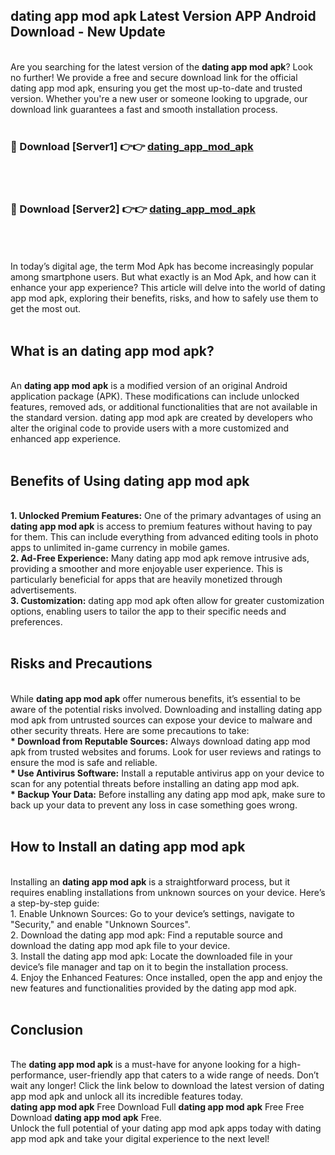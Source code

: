 ## dating app mod apk Latest Version APP Android Download - New Update
<br>
Are you searching for the latest version of the <strong>dating app mod apk</strong>? Look no further! We provide a free and secure download link for the official dating app mod apk, ensuring you get the most up-to-date and trusted version. Whether you're a new user or someone looking to upgrade, our download link guarantees a fast and smooth installation process.
<br>
<br>
<h3>🔴 Download [Server1] 👉👉 <a href="https://modyolo.store/dating+app+mod+apk">dating_app_mod_apk</a></h3><br>
<br>
<h3>🔴 Download [Server2] 👉👉 <a href="https://modyolo.store/dating+app+mod+apk">dating_app_mod_apk</a></h3><br>
<br>
<br>
In today’s digital age, the term Mod Apk has become increasingly popular among smartphone users. But what exactly is an Mod Apk, and how can it enhance your app experience? This article will delve into the world of dating app mod apk, exploring their benefits, risks, and how to safely use them to get the most out.
<br>
<br>
<h2>What is an dating app mod apk?</h2>
<br>
An <strong>dating app mod apk</strong> is a modified version of an original Android application package (APK). These modifications can include unlocked features, removed ads, or additional functionalities that are not available in the standard version. dating app mod apk are created by developers who alter the original code to provide users with a more customized and enhanced app experience.
<br>
<br>
<h2>Benefits of Using dating app mod apk</h2>
<br>
<strong> 1. Unlocked Premium Features:</strong> One of the primary advantages of using an <strong>dating app mod apk</strong> is access to premium features without having to pay for them. This can include everything from advanced editing tools in photo apps to unlimited in-game currency in mobile games.
<br>
<strong> 2. Ad-Free Experience:</strong> Many dating app mod apk remove intrusive ads, providing a smoother and more enjoyable user experience. This is particularly beneficial for apps that are heavily monetized through advertisements.
<br>
<strong> 3. Customization:</strong> dating app mod apk often allow for greater customization options, enabling users to tailor the app to their specific needs and preferences.
<br>
<br>
<h2>Risks and Precautions</h2>
<br>
While <strong>dating app mod apk</strong> offer numerous benefits, it’s essential to be aware of the potential risks involved. Downloading and installing dating app mod apk from untrusted sources can expose your device to malware and other security threats. Here are some precautions to take:
<br>
<strong> * Download from Reputable Sources:</strong> Always download dating app mod apk from trusted websites and forums. Look for user reviews and ratings to ensure the mod is safe and reliable.
<br>
<strong> * Use Antivirus Software:</strong> Install a reputable antivirus app on your device to scan for any potential threats before installing an dating app mod apk.
<br>
<strong> * Backup Your Data:</strong> Before installing any dating app mod apk, make sure to back up your data to prevent any loss in case something goes wrong.
<br>
<br>
<h2>How to Install an dating app mod apk</h2>
<br>
Installing an <strong>dating app mod apk</strong> is a straightforward process, but it requires enabling installations from unknown sources on your device. Here’s a step-by-step guide:
<br>
 1. Enable Unknown Sources: Go to your device’s settings, navigate to "Security," and enable "Unknown Sources".
<br>
 2. Download the dating app mod apk: Find a reputable source and download the dating app mod apk file to your device.
<br>
 3. Install the dating app mod apk: Locate the downloaded file in your device’s file manager and tap on it to begin the installation process.
<br>
 4. Enjoy the Enhanced Features: Once installed, open the app and enjoy the new features and functionalities provided by the dating app mod apk.
<br>
<br>
<h2><strong>Conclusion</strong></h2>
<br>
The <strong>dating app mod apk</strong> is a must-have for anyone looking for a high-performance, user-friendly app that caters to a wide range of needs. Don’t wait any longer! Click the link below to download the latest version of dating app mod apk and unlock all its incredible features today.
<br>
<strong>dating app mod apk</strong> Free Download Full <strong>dating app mod apk</strong> Free Free Download <strong>dating app mod apk</strong> Free.
<br>
Unlock the full potential of your dating app mod apk apps today with dating app mod apk and take your digital experience to the next level!